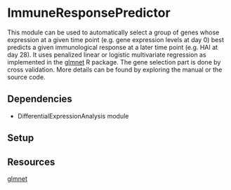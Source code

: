 # ImmuneResponsePredictor

This module can be used to automatically select a group of genes whose expression at a given time point (e.g. gene expression levels at day 0) best predicts a given immunological response at a later time point (e.g. HAI at day 28).
It uses penalized linear or logistic multivariate regression as implemented in the [glmnet](http://cran.r-project.org/web/packages/glmnet/index.html) R package. The gene selection part is done by cross validation. More details can be found by exploring the manual or the source code.

## Dependencies 

* DifferentialExpressionAnalysis module

## Setup 

<!-- Instructions for getting module working on the server -->

## Resources

[glmnet](http://cran.r-project.org/web/packages/glmnet/index.html)
